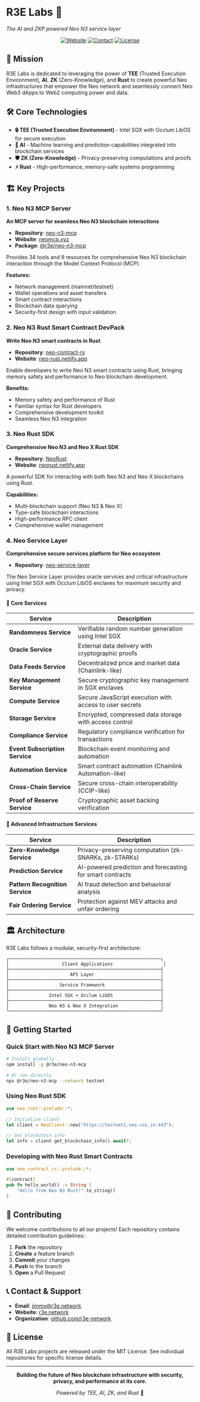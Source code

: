 # R3E Labs 🚀

*The AI and ZKP powered Neo N3 service layer*

<div align="center">

[![Website](https://img.shields.io/badge/Website-r3e.network-blue)](https://r3e.network)
[![Contact](https://img.shields.io/badge/Contact-jimmy%40r3e.network-green)](mailto:jimmy@r3e.network)
[![License](https://img.shields.io/badge/License-MIT-yellow.svg)](https://opensource.org/licenses/MIT)

</div>

## 🎯 Mission

R3E Labs is dedicated to leveraging the power of **TEE** (Trusted Execution Environment), **AI**, **ZK** (Zero-Knowledge), and **Rust** to create powerful Neo infrastructures that empower the Neo network and seamlessly connect Neo Web3 dApps to Web2 computing power and data.

## 🛠️ Core Technologies

- **🔒 TEE (Trusted Execution Environment)** - Intel SGX with Occlum LibOS for secure execution
- **🤖 AI** - Machine learning and prediction capabilities integrated into blockchain services
- **🛡️ ZK (Zero-Knowledge)** - Privacy-preserving computations and proofs
- **⚡ Rust** - High-performance, memory-safe systems programming

## 🏗️ Key Projects

### 1. Neo N3 MCP Server
**An MCP server for seamless Neo N3 blockchain interactions**

- **Repository**: [neo-n3-mcp](https://github.com/r3e-network/neo-n3-mcp)
- **Website**: [neomcp.xyz](https://neomcp.xyz)
- **Package**: [@r3e/neo-n3-mcp](https://www.npmjs.com/package/@r3e/neo-n3-mcp)

Provides 34 tools and 9 resources for comprehensive Neo N3 blockchain interaction through the Model Context Protocol (MCP).

**Features:**
- Network management (mainnet/testnet)
- Wallet operations and asset transfers
- Smart contract interactions
- Blockchain data querying
- Security-first design with input validation

### 2. Neo N3 Rust Smart Contract DevPack
**Write Neo N3 smart contracts in Rust**

- **Repository**: [neo-contract-rs](https://github.com/r3e-network/neo-contract-rs)
- **Website**: [neo-rust.netlify.app](https://neo-rust.netlify.app)

Enable developers to write Neo N3 smart contracts using Rust, bringing memory safety and performance to Neo blockchain development.

**Benefits:**
- Memory safety and performance of Rust
- Familiar syntax for Rust developers
- Comprehensive development toolkit
- Seamless Neo N3 integration

### 3. Neo Rust SDK
**Comprehensive Neo N3 and Neo X Rust SDK**

- **Repository**: [NeoRust](https://github.com/r3e-network/NeoRust)
- **Website**: [neorust.netlify.app](https://neorust.netlify.app)

A powerful SDK for interacting with both Neo N3 and Neo X blockchains using Rust.

**Capabilities:**
- Multi-blockchain support (Neo N3 & Neo X)
- Type-safe blockchain interactions
- High-performance RPC client
- Comprehensive wallet management

### 4. Neo Service Layer
**Comprehensive secure services platform for Neo ecosystem**

- **Repository**: [neo-service-layer](https://github.com/r3e-network/neo-service-layer)

The Neo Service Layer provides oracle services and critical infrastructure using Intel SGX with Occlum LibOS enclaves for maximum security and privacy.

#### 🔧 Core Services

| Service | Description |
|---------|-------------|
| **Randomness Service** | Verifiable random number generation using Intel SGX |
| **Oracle Service** | External data delivery with cryptographic proofs |
| **Data Feeds Service** | Decentralized price and market data (Chainlink-like) |
| **Key Management Service** | Secure cryptographic key management in SGX enclaves |
| **Compute Service** | Secure JavaScript execution with access to user secrets |
| **Storage Service** | Encrypted, compressed data storage with access control |
| **Compliance Service** | Regulatory compliance verification for transactions |
| **Event Subscription Service** | Blockchain event monitoring and automation |
| **Automation Service** | Smart contract automation (Chainlink Automation-like) |
| **Cross-Chain Service** | Secure cross-chain interoperability (CCIP-like) |
| **Proof of Reserve Service** | Cryptographic asset backing verification |

#### 🧠 Advanced Infrastructure Services

| Service | Description |
|---------|-------------|
| **Zero-Knowledge Service** | Privacy-preserving computation (zk-SNARKs, zk-STARKs) |
| **Prediction Service** | AI-powered prediction and forecasting for smart contracts |
| **Pattern Recognition Service** | AI fraud detection and behavioral analysis |
| **Fair Ordering Service** | Protection against MEV attacks and unfair ordering |

## 🏛️ Architecture

R3E Labs follows a modular, security-first architecture:

```
┌─────────────────────────────────────────────────────────┐
│                    Client Applications                   │
├─────────────────────────────────────────────────────────┤
│                       API Layer                         │
├─────────────────────────────────────────────────────────┤
│                   Service Framework                     │
├─────────────────────────────────────────────────────────┤
│               Intel SGX + Occlum LibOS                  │
├─────────────────────────────────────────────────────────┤
│               Neo N3 & Neo X Integration                │
└─────────────────────────────────────────────────────────┘
```

## 🚀 Getting Started

### Quick Start with Neo N3 MCP Server
```bash
# Install globally
npm install -g @r3e/neo-n3-mcp

# Or run directly
npx @r3e/neo-n3-mcp --network testnet
```

### Using Neo Rust SDK
```rust
use neo_rust::prelude::*;

// Initialize client
let client = NeoClient::new("https://testnet1.neo.coz.io:443");

// Get blockchain info
let info = client.get_blockchain_info().await?;
```

### Developing with Neo Rust Smart Contracts
```rust
use neo_contract_rs::prelude::*;

#[contract]
pub fn hello_world() -> String {
    "Hello from Neo N3 Rust!".to_string()
}
```

## 🤝 Contributing

We welcome contributions to all our projects! Each repository contains detailed contribution guidelines:

1. **Fork** the repository
2. **Create** a feature branch
3. **Commit** your changes
4. **Push** to the branch
5. **Open** a Pull Request

## 📞 Contact & Support

- **Email**: [jimmy@r3e.network](mailto:jimmy@r3e.network)
- **Website**: [r3e.network](https://r3e.network)
- **Organization**: [github.com/r3e-network](https://github.com/r3e-network)

## 📄 License

All R3E Labs projects are released under the MIT License. See individual repositories for specific license details.

---

<div align="center">

**Building the future of Neo blockchain infrastructure with security, privacy, and performance at its core.**

*Powered by TEE, AI, ZK, and Rust* 🦀

</div> 
